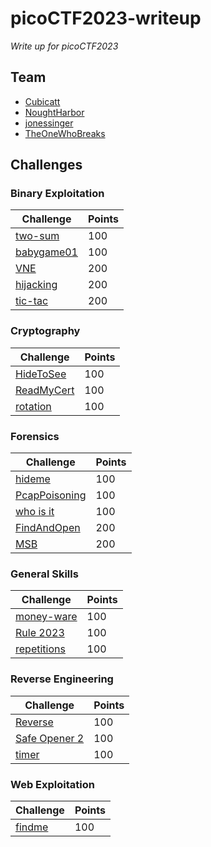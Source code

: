 # picoCTF2023-writeup
_Write up for picoCTF2023_

## Team

- [Cubicatt](https://github.com/pmphan)
- [NoughtHarbor](https://github.com/NoughtHarbor)
- [jonessinger](https://play.picoctf.org/users/jonessinger)
- [TheOneWhoBreaks](https://play.picoctf.org/users/TheOneWhoBreaks)

## Challenges

### Binary Exploitation

|Challenge|Points|
|---|---|
|[two-sum](./binary_exploitation/two-sum/README.md)|100|
|[babygame01](./binary_exploitation/babygame01/README.md)|100|
|[VNE](./binary_exploitation/VNE/README.md)|200|
|[hijacking](./binary_exploitation/hijacking/README.md)|200|
|[tic-tac](./binary_exploitation/tic-tac/README.md)|200|

### Cryptography

|Challenge|Points|
|---|---|
|[HideToSee]()|100|
|[ReadMyCert]()|100|
|[rotation]()|100|

### Forensics

|Challenge|Points|
|---|---|
|[hideme]()|100|
|[PcapPoisoning]()|100|
|[who is it]()|100|
|[FindAndOpen]()|200|
|[MSB]()|200|

### General Skills

|Challenge|Points|
|---|---|
|[money-ware]()|100|
|[Rule 2023]()|100|
|[repetitions]()|100|

### Reverse Engineering

|Challenge|Points|
|---|---|
|[Reverse]()|100|
|[Safe Opener 2]()|100|
|[timer]()|100|

### Web Exploitation

|Challenge|Points|
|---|---|
|[findme]()|100|

